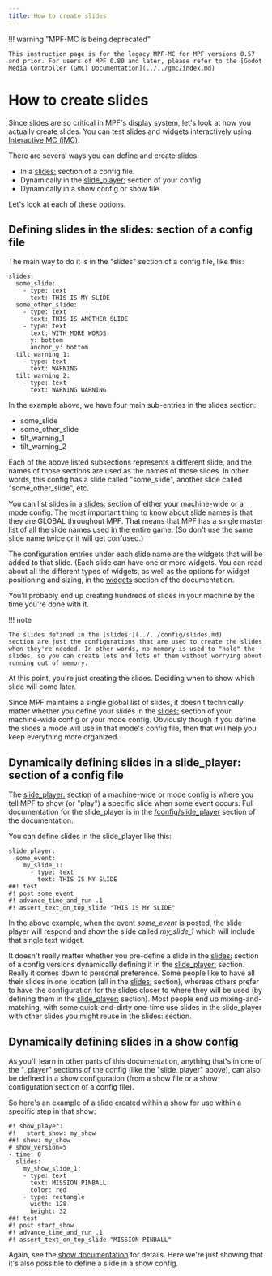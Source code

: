 ```yaml
---
title: How to create slides
---
```


!!! warning "MPF-MC is being deprecated"

    This instruction page is for the legacy MPF-MC for MPF versions 0.57 and prior. For users of MPF 0.80 and later, please refer to the [Godot Media Controller (GMC) Documentation](../../gmc/index.md)

# How to create slides


Since slides are so critical in MPF's display system, let's look at
how you actually create slides. You can test slides and widgets
interactively using
[Interactive MC (iMC)](../../tools/imc.md).

There are several ways you can define and create slides:

* In a [slides:](../../config/slides.md) section of a
    config file.
* Dynamically in the [slide_player:](../../config/slide_player.md) section of your config.
* Dynamically in a show config or show file.

Let's look at each of these options.

## Defining slides in the slides: section of a config file

The main way to do it is in the "slides" section of a config file,
like this:

``` mpf-mc-config
slides:
  some_slide:
    - type: text
      text: THIS IS MY SLIDE
  some_other_slide:
    - type: text
      text: THIS IS ANOTHER SLIDE
    - type: text
      text: WITH MORE WORDS
      y: bottom
      anchor_y: bottom
  tilt_warning_1:
    - type: text
      text: WARNING
  tilt_warning_2:
    - type: text
      text: WARNING WARNING
```

In the example above, we have four main sub-entries in the slides
section:

* some_slide
* some_other_slide
* tilt_warning_1
* tilt_warning_2

Each of the above listed subsections represents a different slide, and
the names of those sections are used as the names of those slides. In
other words, this config has a slide called "some_slide", another
slide called "some_other_slide", etc.

You can list slides in a [slides:](../../config/slides.md)
section of either your machine-wide or a mode config. The most important
thing to know about slide names is that they are GLOBAL throughout MPF.
That means that MPF has a single master list of all the slide names used
in the entire game. (So don't use the same slide name twice or it will
get confused.)

The configuration entries under each slide name are the widgets that
will be added to that slide. (Each slide can have one or more widgets.
You can read about all the different types of widgets, as well as the
options for widget positioning and sizing, in the
[widgets](../widgets/index.md)
section of the documentation.

You'll probably end up creating hundreds of slides in your machine by
the time you're done with it.

!!! note

    The slides defined in the [slides:](../../config/slides.md)
    section are just the configurations that are used to create the slides
    when they're needed. In other words, no memory is used to "hold" the
    slides, so you can create lots and lots of them without worrying about
    running out of memory.

At this point, you're just creating the slides. Deciding when to show
which slide will come later.

Since MPF maintains a single global list of slides, it doesn't
technically matter whether you define your slides in the
[slides:](../../config/slides.md) section of your
machine-wide config or your mode config. Obviously though if you define
the slides a mode will use in that mode's config file, then that will
help you keep everything more organized.

## Dynamically defining slides in a slide_player: section of a config file

The [slide_player:](../../config/slide_player.md) section of a
machine-wide or mode config is where you tell MPF to show (or "play")
a specific slide when some event occurs. Full documentation for the
slide_player is in the [/config/slide_player](showing_slides.md)
section of the documentation.

You can define slides in the slide_player like this:

``` mpf-mc-config
slide_player:
  some_event:
    my_slide_1:
      - type: text
        text: THIS IS MY SLIDE
##! test
#! post some_event
#! advance_time_and_run .1
#! assert_text_on_top_slide "THIS IS MY SLIDE"
```

In the above example, when the event *some_event* is posted, the slide
player will respond and show the slide called *my_slide_1* which will
include that single text widget.

It doesn't really matter whether you pre-define a slide in the
[slides:](../../config/slides.md) section of a config
versions dynamically defining it in the
[slide_player:](../../config/slide_player.md) section. Really it
comes down to personal preference. Some people like to have all their
slides in one location (all in the [slides:](../../config/slides.md) section), whereas others prefer to have the configuration
for the slides closer to where they will be used (by defining them in
the [slide_player:](../../config/slide_player.md) section). Most
people end up mixing-and-matching, with some quick-and-dirty one-time
use slides in the slide_player with other slides you might reuse in the
slides: section.

## Dynamically defining slides in a show config

As you'll learn in other parts of this documentation, anything that's
in one of the "_player" sections of the config (like the
"slide_player" above), can also be defined in a show configuration
(from a show file or a show configuration section of a config file).

So here's an example of a slide created within a show for use within a
specific step in that show:

``` mpf-mc-config
#! show_player:
#!   start_show: my_show
##! show: my_show
# show_version=5
- time: 0
  slides:
    my_show_slide_1:
    - type: text
      text: MISSION PINBALL
      color: red
    - type: rectangle
      width: 128
      height: 32
##! test
#! post start_show
#! advance_time_and_run .1
#! assert_text_on_top_slide "MISSION PINBALL"
```

Again, see the [show documentation](../../shows/index.md) for details. Here we're just showing that it's also
possible to define a slide in a show config.
